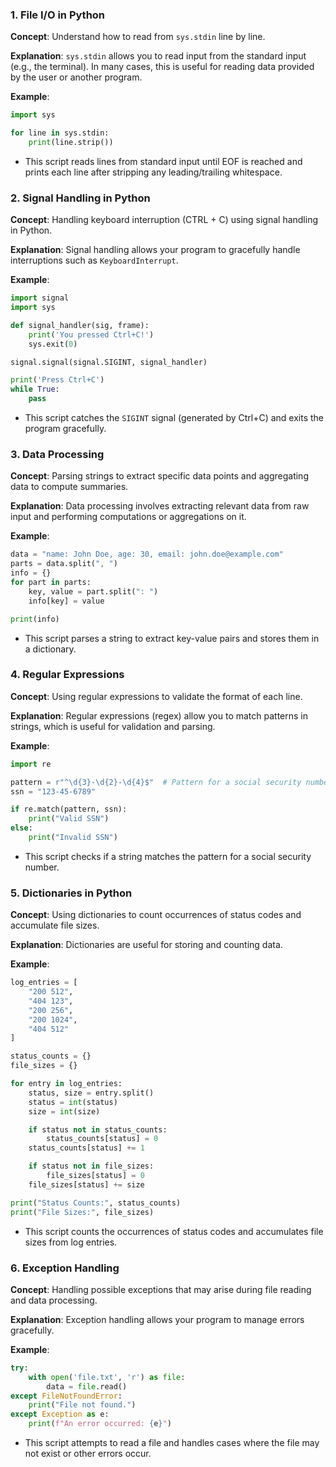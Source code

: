 ### 1. File I/O in Python

**Concept**: Understand how to read from `sys.stdin` line by line.

**Explanation**: `sys.stdin` allows you to read input from the standard input (e.g., the terminal). In many cases, this is useful for reading data provided by the user or another program.

**Example**:

```python
import sys

for line in sys.stdin:
    print(line.strip())
```

- This script reads lines from standard input until EOF is reached and prints each line after stripping any leading/trailing whitespace.

### 2. Signal Handling in Python

**Concept**: Handling keyboard interruption (CTRL + C) using signal handling in Python.

**Explanation**: Signal handling allows your program to gracefully handle interruptions such as `KeyboardInterrupt`.

**Example**:

```python
import signal
import sys

def signal_handler(sig, frame):
    print('You pressed Ctrl+C!')
    sys.exit(0)

signal.signal(signal.SIGINT, signal_handler)

print('Press Ctrl+C')
while True:
    pass
```

- This script catches the `SIGINT` signal (generated by Ctrl+C) and exits the program gracefully.

### 3. Data Processing

**Concept**: Parsing strings to extract specific data points and aggregating data to compute summaries.

**Explanation**: Data processing involves extracting relevant data from raw input and performing computations or aggregations on it.

**Example**:

```python
data = "name: John Doe, age: 30, email: john.doe@example.com"
parts = data.split(", ")
info = {}
for part in parts:
    key, value = part.split(": ")
    info[key] = value

print(info)
```

- This script parses a string to extract key-value pairs and stores them in a dictionary.

### 4. Regular Expressions

**Concept**: Using regular expressions to validate the format of each line.

**Explanation**: Regular expressions (regex) allow you to match patterns in strings, which is useful for validation and parsing.

**Example**:

```python
import re

pattern = r"^\d{3}-\d{2}-\d{4}$"  # Pattern for a social security number
ssn = "123-45-6789"

if re.match(pattern, ssn):
    print("Valid SSN")
else:
    print("Invalid SSN")
```

- This script checks if a string matches the pattern for a social security number.

### 5. Dictionaries in Python

**Concept**: Using dictionaries to count occurrences of status codes and accumulate file sizes.

**Explanation**: Dictionaries are useful for storing and counting data.

**Example**:

```python
log_entries = [
    "200 512",
    "404 123",
    "200 256",
    "200 1024",
    "404 512"
]

status_counts = {}
file_sizes = {}

for entry in log_entries:
    status, size = entry.split()
    status = int(status)
    size = int(size)

    if status not in status_counts:
        status_counts[status] = 0
    status_counts[status] += 1

    if status not in file_sizes:
        file_sizes[status] = 0
    file_sizes[status] += size

print("Status Counts:", status_counts)
print("File Sizes:", file_sizes)
```

- This script counts the occurrences of status codes and accumulates file sizes from log entries.

### 6. Exception Handling

**Concept**: Handling possible exceptions that may arise during file reading and data processing.

**Explanation**: Exception handling allows your program to manage errors gracefully.

**Example**:

```python
try:
    with open('file.txt', 'r') as file:
        data = file.read()
except FileNotFoundError:
    print("File not found.")
except Exception as e:
    print(f"An error occurred: {e}")
```

- This script attempts to read a file and handles cases where the file may not exist or other errors occur.
